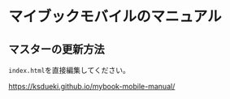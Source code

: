 # マイブックモバイルのマニュアル

## マスターの更新方法

`index.html`を直接編集してください。

https://ksdueki.github.io/mybook-mobile-manual/
